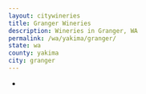 ```yaml
---
layout: citywineries
title: Granger Wineries
description: Wineries in Granger, WA
permalink: /wa/yakima/granger/
state: wa
county: yakima
city: granger
---
```

-
